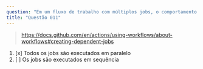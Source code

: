 ```yaml
---
question: "Em um fluxo de trabalho com múltiplos jobs, o comportamento padrão é:"
title: "Questão 011"
---
```


> https://docs.github.com/en/actions/using-workflows/about-workflows#creating-dependent-jobs
1. [x] Todos os jobs são executados em paralelo
1. [ ] Os jobs são executados em sequência
